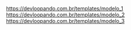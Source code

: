 https://devloopando.com.br/templates/modelo_1 <br>
https://devloopando.com.br/templates/modelo_2 <br>
https://devloopando.com.br/templates/modelo_3
